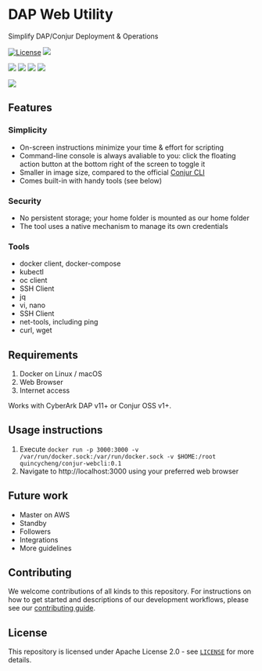 # DAP Web Utility
Simplify DAP/Conjur Deployment & Operations

[![License](https://img.shields.io/badge/License-Apache%202.0-blue.svg)](https://opensource.org/licenses/Apache-2.0)  ![](https://img.shields.io/badge/Certification%20Level-Community-28A745?link=https://github.com/cyberark/community/blob/master/Conjur/conventions/certification-levels.md)

![](https://img.shields.io/badge/language-javascript-red.svg)
![](https://img.shields.io/badge/language-jQuery-blue.svg)
![](https://img.shields.io/badge/language-nodeJS-pink.svg)
![](https://img.shields.io/badge/platform-docker-orange.svg)

![](https://img.shields.io/badge/version-0_1-black.svg)

## Features
### Simplicity
- On-screen instructions minimize your time & effort for scripting
- Command-line console is always avaliable to you: click the floating action button at the bottom right of the screen to toggle it
- Smaller in image size, compared to the official [Conjur CLI](https://hub.docker.com/r/cyberark/conjur-cli)
- Comes built-in with handy tools (see below)

### Security
- No persistent storage; your home folder is mounted as our home folder
- The tool uses a native mechanism to manage its own credentials

### Tools
- docker client, docker-compose
- kubectl
- oc client
- SSH Client
- jq
- vi, nano
- SSH Client
- net-tools, including ping
- curl, wget

## Requirements

1. Docker on Linux / macOS
2. Web Browser
3. Internet access

Works with CyberArk DAP v11+ or Conjur OSS v1+.

## Usage instructions

1. Execute `docker run -p 3000:3000 -v /var/run/docker.sock:/var/run/docker.sock -v $HOME:/root quincycheng/conjur-webcli:0.1`
2. Navigate to http://localhost:3000 using your preferred web browser

## Future work
 - Master on AWS
 - Standby
 - Followers
 - Integrations
 - More guidelines 

## Contributing

We welcome contributions of all kinds to this repository. For instructions on how to get started and descriptions
of our development workflows, please see our [contributing guide](https://github.com/cyberark/dap-web-utility/blob/master/CONTRIBUTING.md).

## License

This repository is licensed under Apache License 2.0 - see [`LICENSE`](LICENSE) for more details.
